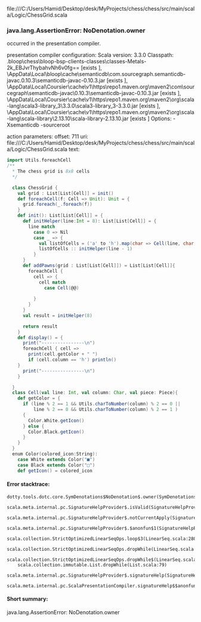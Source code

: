 file:///C:/Users/Hamid/Desktop/desk/MyProjects/chess/chess/src/main/scala/Logic/ChessGrid.scala
### java.lang.AssertionError: NoDenotation.owner

occurred in the presentation compiler.

presentation compiler configuration:
Scala version: 3.3.0
Classpath:
<WORKSPACE>\.bloop\chess\bloop-bsp-clients-classes\classes-Metals-2k_EBJvrThybahvNh6v0fg== [exists ], <HOME>\AppData\Local\bloop\cache\semanticdb\com.sourcegraph.semanticdb-javac.0.10.3\semanticdb-javac-0.10.3.jar [exists ], <HOME>\AppData\Local\Coursier\cache\v1\https\repo1.maven.org\maven2\com\sourcegraph\semanticdb-javac\0.10.3\semanticdb-javac-0.10.3.jar [exists ], <HOME>\AppData\Local\Coursier\cache\v1\https\repo1.maven.org\maven2\org\scala-lang\scala3-library_3\3.3.0\scala3-library_3-3.3.0.jar [exists ], <HOME>\AppData\Local\Coursier\cache\v1\https\repo1.maven.org\maven2\org\scala-lang\scala-library\2.13.10\scala-library-2.13.10.jar [exists ]
Options:
-Xsemanticdb -sourceroot <WORKSPACE>


action parameters:
offset: 711
uri: file:///C:/Users/Hamid/Desktop/desk/MyProjects/chess/chess/src/main/scala/Logic/ChessGrid.scala
text:
```scala
import Utils.foreachCell
/**
  * The chess grid is 8x8 cells 
  */

  class ChessGrid {
    val grid : List[List[Cell]] = init()
    def foreachCell(f: Cell => Unit): Unit = {
      grid.foreach(_.foreach(f))
    }
    def init(): List[List[Cell]] = {
      def initHelper(line:Int = 8): List[List[Cell]] = {
        line match
          case 0 => Nil
          case _ => {
            val listOfCells = ('a' to 'h').map(char => Cell(line, char, Piece.Empty)).toList
            listOfCells :: initHelper(line - 1)
          }
      }
      def addPawns(grid : List[List[Cell]]) = List[List[Cell]]{
        foreachCell {
          cell => {
            cell match
              case Cell(@@)
            
          }
        }
      }
      val result = initHelper(8)

      return result
    }
    def display() = {
      print("----------------\n")
      foreachCell { cell =>
        print(cell.getColor + " ")
        if (cell.column == 'h') println()
    }
      print("----------------\n")
    }

  }
  class Cell(val line: Int, val column: Char, val piece: Piece){
    def getColor = {
      if (line % 2 == 1 && Utils.charToNumber(column) % 2 == 0 ||
          line % 2 == 0 && Utils.charToNumber(column) % 2 == 1 ) 
      {
        Color.White.getIcon()
      } else {
        Color.Black.getIcon()
      }
    }
  }
  enum Color(colored_icon:String):
    case White extends Color("■")
    case Black extends Color("□")
    def getIcon() = colored_icon
```



#### Error stacktrace:

```
dotty.tools.dotc.core.SymDenotations$NoDenotation$.owner(SymDenotations.scala:2576)
	scala.meta.internal.pc.SignatureHelpProvider$.isValid(SignatureHelpProvider.scala:83)
	scala.meta.internal.pc.SignatureHelpProvider$.notCurrentApply(SignatureHelpProvider.scala:92)
	scala.meta.internal.pc.SignatureHelpProvider$.$anonfun$1(SignatureHelpProvider.scala:48)
	scala.collection.StrictOptimizedLinearSeqOps.loop$3(LinearSeq.scala:280)
	scala.collection.StrictOptimizedLinearSeqOps.dropWhile(LinearSeq.scala:282)
	scala.collection.StrictOptimizedLinearSeqOps.dropWhile$(LinearSeq.scala:278)
	scala.collection.immutable.List.dropWhile(List.scala:79)
	scala.meta.internal.pc.SignatureHelpProvider$.signatureHelp(SignatureHelpProvider.scala:48)
	scala.meta.internal.pc.ScalaPresentationCompiler.signatureHelp$$anonfun$1(ScalaPresentationCompiler.scala:398)
```
#### Short summary: 

java.lang.AssertionError: NoDenotation.owner